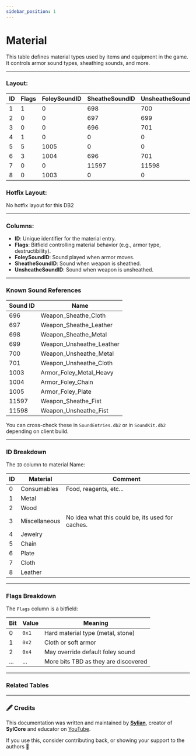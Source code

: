 ```yaml
---
sidebar_position: 1
---
```


# Material

This table defines material types used by items and equipment in the game. It controls armor sound types, sheathing sounds, and more.

---

### Layout:

| ID | Flags | FoleySoundID | SheatheSoundID | UnsheatheSoundID |
|---|---|---|---|---|
| 1 | 1 | 0 | 698 | 700 |
| 2 | 0 | 0 | 697 | 699 |
| 3 | 0 | 0 | 696 | 701 |
| 4 | 1 | 0 | 0 | 0 |
| 5 | 5 | 1005 | 0 | 0 |
| 6 | 3 | 1004 | 696 | 701 |
| 7 | 0 | 0 | 11597 | 11598 |
| 8 | 0 | 1003 | 0 | 0 |


### Hotfix Layout:
No hotfix layout for this DB2

---

### Columns:

- **ID**: Unique identifier for the material entry.
- **Flags**: Bitfield controlling material behavior (e.g., armor type, destructibility).
- **FoleySoundID**: Sound played when armor moves.
- **SheatheSoundID**: Sound when weapon is sheathed.
- **UnsheatheSoundID**: Sound when weapon is unsheathed.

---

### Known Sound References

| Sound ID | Name |
|----------|------|
| 696 | Weapon_Sheathe_Cloth |
| 697 | Weapon_Sheathe_Leather |
| 698 | Weapon_Sheathe_Metal |
| 699 | Weapon_Unsheathe_Leather |
| 700 | Weapon_Unsheathe_Metal |
| 701 | Weapon_Unsheathe_Cloth |
| 1003 | Armor_Foley_Metal_Heavy |
| 1004 | Armor_Foley_Chain |
| 1005 | Armor_Foley_Plate |
| 11597 | Weapon_Sheathe_Fist |
| 11598 | Weapon_Unsheathe_Fist |

You can cross-check these in `SoundEntries.db2` or in `SoundKit.db2` depending on client build.

---

### ID Breakdown

The `ID` column to material Name:

| ID | Material | Comment |
|-----|-------|---------|
| 0 | Consumables | Food, reagents, etc... |
| 1 | Metal |  |
| 2 | Wood | |
| 3 | Miscellaneous | No idea what this could be, its used for caches. |
| 4 | Jewelry |  |
| 5 | Chain |  |
| 6 | Plate |  |
| 7 | Cloth |  |
| 8 | Leather |  |

---


### Flags Breakdown

The `Flags` column is a bitfield:

| Bit | Value | Meaning |
|-----|-------|---------|
| 0 | `0x1` | Hard material type (metal, stone) |
| 1 | `0x2` | Cloth or soft armor |
| 2 | `0x4` | May override default foley sound |
| ... | ... | More bits TBD as they are discovered |

---



### Related Tables


---



































<div style={{ fontSize: '0.9em', color: 'var(--ifm-color-content-secondary)' }}>

### 🖋️ Credits

This documentation was written and maintained by [**Sylian**](https://github.com/Sylian1337), creator of **SylCore** and educator on [YouTube](https://www.youtube.com/@DEVSylian).

If you use this, consider contributing back, or showing your support to the authors 🙏

</div>